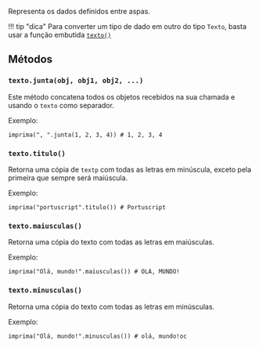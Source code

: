 Representa os dados definidos entre aspas.

!!! tip "dica"
    Para converter um tipo de dado em outro do tipo `Texto`, basta usar a função embutida [`texto()`](../embutidos.md/#funcao-texto)

## Métodos

### `texto.junta(obj, obj1, obj2, ...)`

Este método concatena todos os objetos recebidos na sua chamada e usando o `texto` como separador.

Exemplo:

```ptst
imprima(", ".junta(1, 2, 3, 4)) # 1, 2, 3, 4
```

### `texto.titulo()`

Retorna uma cópia de `textp` com todas as letras em minúscula, exceto pela primeira que sempre será maiúscula.

Exemplo:

```ptst
imprima("portuscript".titulo()) # Portuscript
```

### `texto.maiusculas()`

Retorna uma cópia do texto com todas as letras em maiúsculas.

Exemplo:

```ptst
imprima("Olá, mundo!".maiusculas()) # OLÁ, MUNDO!
```

### `texto.minusculas()`

Retorna uma cópia do texto com todas as letras em minúsculas.

Exemplo:

```ptst
imprima("Olá, mundo!".minusculas()) # olá, mundo!oc
```
